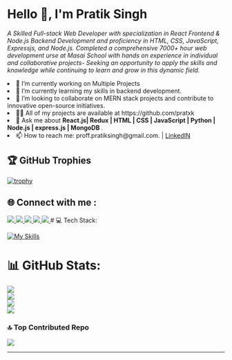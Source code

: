 # Hello 👋, I'm Pratik Singh
<i>A Skilled Full-stack Web Developer with specialization in React Frontend & Node.js Backend Development and proficiency in HTML, CSS, JavaScript,
Expressjs, and Node.js. Completed a comprehensive 7000+ hour web development urse at Masai School with hands on experience in
individual and collaborative projects- Seeking an opportunity to apply the skills and knowledge while continuing to learn and grow in this
dynamic field.</i>

<li>🔭 I’m currently working on Multiple Projects </li>

<li>🌱 I’m currently learning my skills in backend development.</li>

<li>👯 I’m looking to collaborate on MERN stack projects and contribute to innovative open-source initiatives.</li>

<li>👨‍💻 All of my projects are available at https://github.com/pratxk</li>

<li>💬 Ask me about <b>React.js| Redux | HTML | CSS | JavaScript | Python | Node.js | express.js | MongoDB </b>.</li>

<li>📫 How to reach me: proff.pratiksingh@gmail.com. | <a href='https://linkedin.com/in/pratik-singh-0654b9214'>LinkedIN</a> </li>


## 🏆 GitHub Trophies
[![trophy](https://github-profile-trophy.vercel.app/?username=ryo-ma)](https://github.com/ryo-ma/github-profile-trophy)

## 🌐 Connect with me :
<a href="https://linkedin.com/in/pratik-singh-0654b9214">
    <img src="https://skillicons.dev/icons?i=linkedin" />
  </a>
  <a href="https://instagram.com/Kakashiix26">
    <img src="https://skillicons.dev/icons?i=instagram" />
  </a>
  <a href="https://leetcode.com/u/Pratxk007/">
    <img src="https://skillicons.dev/icons?i=leetcode" />
  </a>
  <a href="https://www.hackerrank.com/profile/proff_pratiksin1">
    <img src="https://skillicons.dev/icons?i=hackerrank" />
  </a>
   <a href="https://x.com/Pratxk007">
    <img src="https://skillicons.dev/icons?i=x" />
  </a>
# 💻 Tech Stack:

[![My Skills](https://skillicons.dev/icons?i=js,html,css,express,nodejs,react,mongodb,mysql,netlify,c,java,npm,postman,py,firebase)](https://skillicons.dev)

# 📊 GitHub Stats:
[![](https://visitcount.itsvg.in/api?id=pratxk&icon=0&color=3)](https://visitcount.itsvg.in)<br/>
![](https://github-readme-stats.vercel.app/api?username=pratxk&theme=default&hide_border=false&include_all_commits=true&count_private=true)<br/>
![](https://github-readme-streak-stats.herokuapp.com/?user=pratxk&theme=default&hide_border=false)<br/>
![](https://github-readme-stats.vercel.app/api/top-langs/?username=pratxk&theme=default&hide_border=false&include_all_commits=true&count_private=true&layout=compact)




### 🔝 Top Contributed Repo
![](https://github-contributor-stats.vercel.app/api?username=pratxk&limit=5&theme=default_repocard&combine_all_yearly_contributions=true)


---

